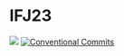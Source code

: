 # IFJ23

<img src="https://gist.githubusercontent.com/DanielMacura/c41a2a7596c87f27acad88efccbe9fb1/raw/badge.svg"> [![Conventional Commits](https://img.shields.io/badge/Conventional%20Commits-1.0.0-%23FE5196?logo=conventionalcommits&logoColor=white)](https://conventionalcommits.org)
